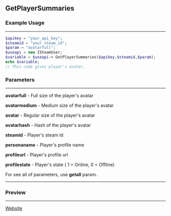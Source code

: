 ## GetPlayerSummaries

### Example Usage
---
```php
$apikey = "your_api_key";
$steamid = "your_steam_id";
$param = "avatarfull";
$useapi = new ISteamUser;
$variable = $useapi-> GetPlayerSummaries($apikey,$steamid,$param);
echo $variable;
// This code gives player's avatar.
```
### Parameters
---
**avatarfull** - Full size of the player's avatar  

**avatarmedium** - Medium size of the player's avatar   

**avatar** - Regular size of the player's avatar   

**avatarhash** - Hash of the player's avatar   

**steamid** - Player's steam id

**personaname** - Player's profile name

**profileurl** - Player's profile url

**profilestate** - Player's state ( 1 = Online, 0 = Offline)

For see all of parameters, use **getall** param.

---
### Preview
---
[Website](http://rootie.cf/p/sawp/getplayersummaries.php)


